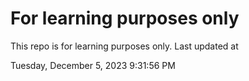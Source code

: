 # For learning purposes only
This repo is for learning purposes only.
Last updated at

Tuesday, December 5, 2023 9:31:56 PM

